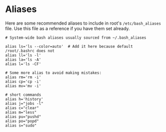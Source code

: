 # Aliases

Here are some recommended aliases to include in root's `/etc/bash_aliases` file. Use this file as a reference if you have them set already.

```
# System-wide bash aliases usually sourced from ~/.bash_aliases

alias ls='ls --color=auto'  # Add it here because default /root/.bashrc does not
alias ll='ls -l'
alias la='ls -A'
alias l='ls -CF'

# Some more alias to avoid making mistakes:
alias rm='rm -i'
alias cp='cp -i'
alias mv='mv -i'

# short commands
alias h='history'
alias j="jobs -l"
alias c="clear"
alias m="less"
alias pu="pushd"
alias po="popd"
alias s="sudo"

```
